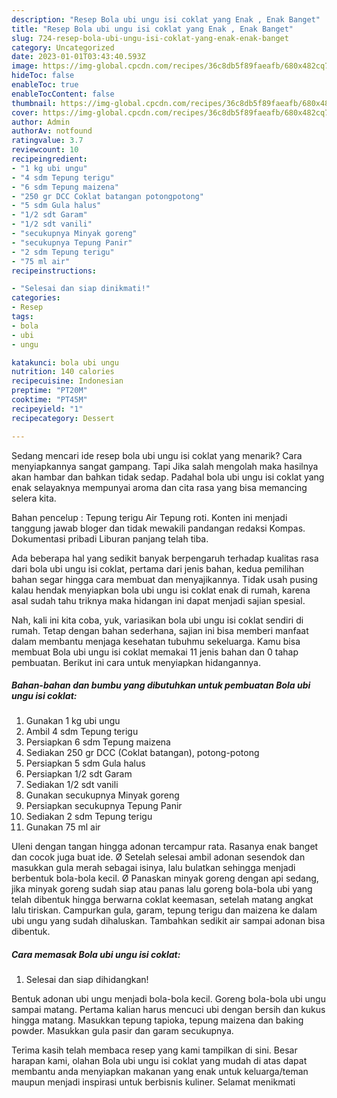 ```yaml
---
description: "Resep Bola ubi ungu isi coklat yang Enak , Enak Banget"
title: "Resep Bola ubi ungu isi coklat yang Enak , Enak Banget"
slug: 724-resep-bola-ubi-ungu-isi-coklat-yang-enak-enak-banget
category: Uncategorized
date: 2023-01-01T03:43:40.593Z
image: https://img-global.cpcdn.com/recipes/36c8db5f89faeafb/680x482cq70/bola-ubi-ungu-isi-coklat-foto-resep-utama.jpg
hideToc: false
enableToc: true
enableTocContent: false
thumbnail: https://img-global.cpcdn.com/recipes/36c8db5f89faeafb/680x482cq70/bola-ubi-ungu-isi-coklat-foto-resep-utama.jpg
cover: https://img-global.cpcdn.com/recipes/36c8db5f89faeafb/680x482cq70/bola-ubi-ungu-isi-coklat-foto-resep-utama.jpg
author: Admin
authorAv: notfound
ratingvalue: 3.7
reviewcount: 10
recipeingredient:
- "1 kg ubi ungu"
- "4 sdm Tepung terigu"
- "6 sdm Tepung maizena"
- "250 gr DCC Coklat batangan potongpotong"
- "5 sdm Gula halus"
- "1/2 sdt Garam"
- "1/2 sdt vanili"
- "secukupnya Minyak goreng"
- "secukupnya Tepung Panir"
- "2 sdm Tepung terigu"
- "75 ml air"
recipeinstructions:

- "Selesai dan siap dinikmati!"
categories:
- Resep
tags:
- bola
- ubi
- ungu

katakunci: bola ubi ungu 
nutrition: 140 calories
recipecuisine: Indonesian
preptime: "PT20M"
cooktime: "PT45M"
recipeyield: "1"
recipecategory: Dessert

---
```



Sedang mencari ide resep bola ubi ungu isi coklat yang menarik? Cara menyiapkannya sangat gampang. Tapi Jika salah mengolah maka hasilnya akan hambar dan bahkan tidak sedap. Padahal bola ubi ungu isi coklat yang enak selayaknya mempunyai aroma dan cita rasa yang bisa memancing selera kita.


Bahan pencelup : Tepung terigu Air Tepung roti. Konten ini menjadi tanggung jawab bloger dan tidak mewakili pandangan redaksi Kompas. Dokumentasi pribadi Liburan panjang telah tiba.

Ada beberapa hal yang sedikit banyak berpengaruh terhadap kualitas rasa dari bola ubi ungu isi coklat, pertama dari jenis bahan, kedua pemilihan bahan segar hingga cara membuat dan menyajikannya. Tidak usah pusing kalau hendak menyiapkan bola ubi ungu isi coklat enak di rumah, karena asal sudah tahu triknya maka hidangan ini dapat menjadi sajian spesial.


Nah, kali ini kita coba, yuk, variasikan bola ubi ungu isi coklat sendiri di rumah. Tetap dengan bahan sederhana, sajian ini bisa memberi manfaat dalam membantu menjaga kesehatan tubuhmu sekeluarga. Kamu bisa membuat Bola ubi ungu isi coklat memakai 11 jenis bahan dan 0 tahap pembuatan. Berikut ini cara untuk menyiapkan hidangannya.

<!--inarticleads1-->

##### Bahan-bahan dan bumbu yang dibutuhkan untuk pembuatan Bola ubi ungu isi coklat:

1. Gunakan 1 kg ubi ungu
1. Ambil 4 sdm Tepung terigu
1. Persiapkan 6 sdm Tepung maizena
1. Sediakan 250 gr DCC (Coklat batangan), potong-potong
1. Persiapkan 5 sdm Gula halus
1. Persiapkan 1/2 sdt Garam
1. Sediakan 1/2 sdt vanili
1. Gunakan secukupnya Minyak goreng
1. Persiapkan secukupnya Tepung Panir
1. Sediakan 2 sdm Tepung terigu
1. Gunakan 75 ml air


Uleni dengan tangan hingga adonan tercampur rata. Rasanya enak banget dan cocok juga buat ide. Ø Setelah selesai ambil adonan sesendok dan masukkan gula merah sebagai isinya, lalu bulatkan sehingga menjadi berbentuk bola-bola kecil. Ø Panaskan minyak goreng dengan api sedang, jika minyak goreng sudah siap atau panas lalu goreng bola-bola ubi yang telah dibentuk hingga berwarna coklat keemasan, setelah matang angkat lalu tiriskan. Campurkan gula, garam, tepung terigu dan maizena ke dalam ubi ungu yang sudah dihaluskan. Tambahkan sedikit air sampai adonan bisa dibentuk. 

<!--inarticleads2-->

##### Cara memasak Bola ubi ungu isi coklat:


1. Selesai dan siap dihidangkan!

Bentuk adonan ubi ungu menjadi bola-bola kecil. Goreng bola-bola ubi ungu sampai matang. Pertama kalian harus mencuci ubi dengan bersih dan kukus hingga matang. Masukkan tepung tapioka, tepung maizena dan baking powder. Masukkan gula pasir dan garam secukupnya. 

Terima kasih telah membaca resep yang kami tampilkan di sini. Besar harapan kami, olahan Bola ubi ungu isi coklat yang mudah di atas dapat membantu anda menyiapkan makanan yang enak untuk keluarga/teman maupun menjadi inspirasi untuk berbisnis kuliner. Selamat menikmati
